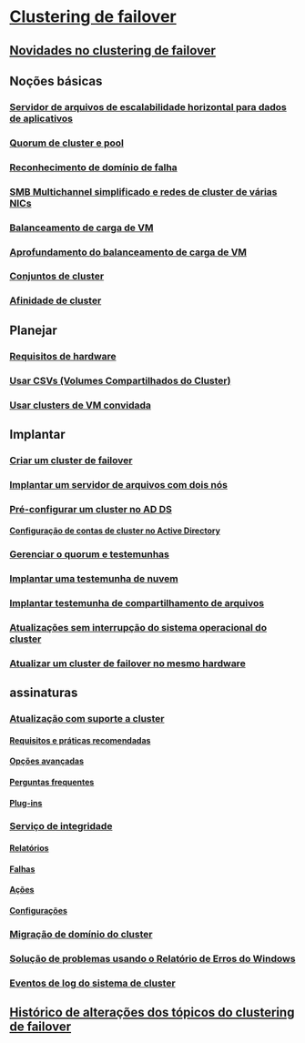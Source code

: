 # [Clustering de failover](failover-clustering-overview.md)
## [Novidades no clustering de failover](whats-new-in-failover-clustering.md)
## Noções básicas
### [Servidor de arquivos de escalabilidade horizontal para dados de aplicativos](sofs-overview.md)
### [Quorum de cluster e pool](../storage/storage-spaces/understand-quorum.md)
### [Reconhecimento de domínio de falha](fault-domains.md)
### [SMB Multichannel simplificado e redes de cluster de várias NICs](smb-multichannel.md)
### [Balanceamento de carga de VM](vm-load-balancing-overview.md)
### [Aprofundamento do balanceamento de carga de VM](vm-load-balancing-deep-dive.md)
### [Conjuntos de cluster](../storage/storage-spaces/cluster-sets.md)
### [Afinidade de cluster](cluster-affinity.md)
## Planejar
### [Requisitos de hardware](clustering-requirements.md)
### [Usar CSVs (Volumes Compartilhados do Cluster)](failover-cluster-csvs.md)
### [Usar clusters de VM convidada](../storage/storage-spaces/storage-spaces-direct-in-vm.md)
## Implantar
### [Criar um cluster de failover](create-failover-cluster.md)
### [Implantar um servidor de arquivos com dois nós](deploy-two-node-clustered-file-server.md)
### [Pré-configurar um cluster no AD DS](prestage-cluster-adds.md)
#### [Configuração de contas de cluster no Active Directory](configure-ad-accounts.md)
### [Gerenciar o quorum e testemunhas](manage-cluster-quorum.md)
### [Implantar uma testemunha de nuvem](deploy-cloud-witness.md)
### [Implantar testemunha de compartilhamento de arquivos](file-share-witness.md)
### [Atualizações sem interrupção do sistema operacional do cluster](cluster-operating-system-rolling-upgrade.md)
### [Atualizar um cluster de failover no mesmo hardware](upgrade-option-same-hardware.md)
## assinaturas
### [Atualização com suporte a cluster](cluster-aware-updating.md)
#### [Requisitos e práticas recomendadas](cluster-aware-updating-requirements.md)
#### [Opções avançadas](cluster-aware-updating-options.md)
#### [Perguntas frequentes](cluster-aware-updating-faq.md)
#### [Plug-ins](cluster-aware-updating-plug-ins.md)
### [Serviço de integridade](health-service-overview.md)
#### [Relatórios](health-service-reports.md)
#### [Falhas](health-service-faults.md)
#### [Ações](health-service-actions.md)
#### [Configurações](health-service-settings.md)
### [Migração de domínio do cluster](cluster-domain-migration.md)
### [Solução de problemas usando o Relatório de Erros do Windows](troubleshooting-using-WER-reports.md)
### [Eventos de log do sistema de cluster](system-events.md)
## [Histórico de alterações dos tópicos do clustering de failover](clustering-change-history.md)

